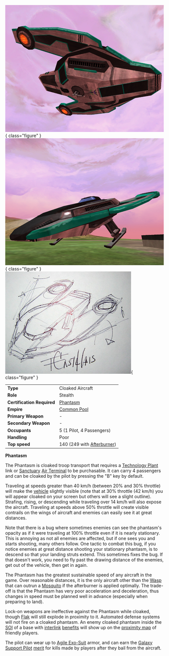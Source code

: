 ![](../images/PhantasmBottom.jpg){ class="figure" }
![](../images/PhantasmSide.jpg){ class="figure" }
![, signed by Fisa](../images/Phantasm.jpg){ class="figure" }

|                            |                                                             |
| -------------------------- | ----------------------------------------------------------- |
| **Type**                   | Cloaked Aircraft                                            |
| **Role**                   | Stealth                                                     |
| **Certification Required** | [Phantasm](<../certifications/Phantasm_(Certification).md>) |
| **Empire**                 | [Common Pool](../terminology/Common_Pool.md)                |
| **Primary Weapon**         | \-                                                          |
| **Secondary Weapon**       | \-                                                          |
| **Occupants**              | 5 (1 Pilot, 4 Passengers)                                   |
| **Handling**               | Poor                                                        |
| **Top speed**              | 140 (249 with [Afterburner](../terminology/Afterburner.md)) |

**Phantasm**

The Phantasm is cloaked troop transport that requires a
[Technology Plant](../locations/Technology_Plant.md) link or
[Sanctuary](../locations/Sanctuary.md) [Air Terminal](../items/Air_Terminal.md)
to be purchasable. It can carry 4 passengers and can be cloaked by the pilot by
pressing the "B" key by default.

Traveling at speeds greater than 40 km/h (between 20% and 30% throttle) will
make the [vehicle](index.md) slightly visible (note that at 30% throttle (42
km/h) you will appear cloaked on your screen but others will see a slight
outline). Strafing, rising, or descending while traveling over 14 km/h will also
expose the aircraft. Traveling at speeds above 50% throttle will create visible
contrails on the wings of aircraft and enemies can easily see it at great
distances.

Note that there is a bug where sometimes enemies can see the phantasm's opacity
as if it were traveling at 100% throttle even if it is nearly stationary. This
is annoying as not all enemies are affected, but if one sees you and starts
shooting, many others follow. One tactic to combat this bug, if you notice
enemies at great distance shooting your stationary phantasm, is to descend so
that your landing struts extend. This sometimes fixes the bug. If that doesn't
work, you need to fly past the drawing distance of the enemies, get out of the
vehicle, then get in again.

The Phantasm has the greatest sustainable speed of any aircraft in the game.
Over reasonable distances, it is the only aircraft other than the
[Wasp](Wasp.md) that can outrun a [Mosquito](Mosquito.md) if the afterburner is
applied optimally. The trade-off is that the Phantasm has very poor acceleration
and deceleration, thus changes in speed must be planned well in advance
(especially when preparing to land).

Lock-on weapons are ineffective against the Phantasm while cloaked, though
[Flak](../weapons/Flak.md) will still explode in proximity to it. Automated
defense systems will not fire on a cloaked phantasm. An enemy cloaked phantasm
inside the [SOI](../locations/Sphere_of_Influence.md) of a base with
[interlink](../locations/Interlink.md)
[benefits](../terminology/Facility_Linked_Benefit.md) will show up on the
[proximity map](../terminology/Proximity_Map.md) of friendly players.

The pilot can wear up to [Agile Exo-Suit](../armor/Agile_Exo-Suit.md) armor, and
can earn the [Galaxy Support Pilot](../merits/Galaxy_Support_Pilot.md)
[merit](../merits/index.md) for kills made by players after they
bail from the aircraft.
